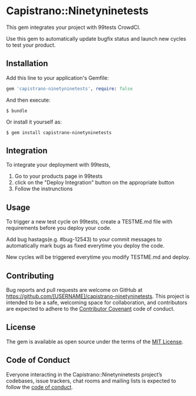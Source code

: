 # Capistrano::Ninetyninetests

This gem integrates your project with 99tests CrowdCI.

Use this gem to automatically update bugfix status and launch new cycles to test your product.

## Installation

Add this line to your application's Gemfile:

```ruby
gem 'capistrano-ninetyninetests', require: false
```

And then execute:

    $ bundle

Or install it yourself as:

    $ gem install capistrano-ninetyninetests

## Integration

To integrate your deployment with 99tests, 

1. Go to your products page in 99tests
2. click on the "Deploy Integration" button on the appropriate button
3. Follow the instrunctions

## Usage

To trigger a new test cycle on 99tests, create a TESTME.md file with requirements before you deploy your code.

Add bug hastags(e.g. #bug-12543) to your commit messages to automatically mark bugs as fixed everytime you deploy the code.

New cycles will be triggered everytime you modify TESTME.md and deploy.

## Contributing

Bug reports and pull requests are welcome on GitHub at https://github.com/[USERNAME]/capistrano-ninetyninetests. This project is intended to be a safe, welcoming space for collaboration, and contributors are expected to adhere to the [Contributor Covenant](http://contributor-covenant.org) code of conduct.

## License

The gem is available as open source under the terms of the [MIT License](http://opensource.org/licenses/MIT).

## Code of Conduct

Everyone interacting in the Capistrano::Ninetyninetests project’s codebases, issue trackers, chat rooms and mailing lists is expected to follow the [code of conduct](https://github.com/[USERNAME]/capistrano-ninetyninetests/blob/master/CODE_OF_CONDUCT.md).
